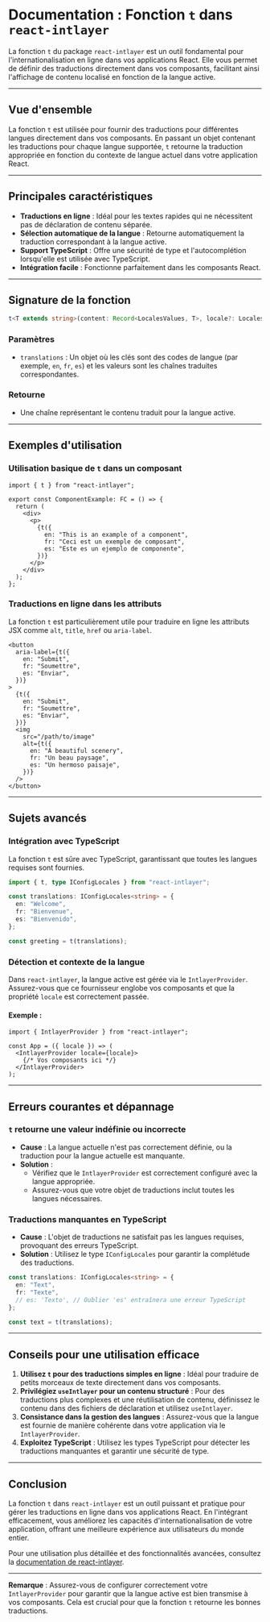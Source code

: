 # Documentation : Fonction `t` dans `react-intlayer`

La fonction `t` du package `react-intlayer` est un outil fondamental pour l'internationalisation en ligne dans vos applications React. Elle vous permet de définir des traductions directement dans vos composants, facilitant ainsi l'affichage de contenu localisé en fonction de la langue active.

---

## Vue d'ensemble

La fonction `t` est utilisée pour fournir des traductions pour différentes langues directement dans vos composants. En passant un objet contenant les traductions pour chaque langue supportée, `t` retourne la traduction appropriée en fonction du contexte de langue actuel dans votre application React.

---

## Principales caractéristiques

- **Traductions en ligne** : Idéal pour les textes rapides qui ne nécessitent pas de déclaration de contenu séparée.
- **Sélection automatique de la langue** : Retourne automatiquement la traduction correspondant à la langue active.
- **Support TypeScript** : Offre une sécurité de type et l'autocomplétion lorsqu'elle est utilisée avec TypeScript.
- **Intégration facile** : Fonctionne parfaitement dans les composants React.

---

## Signature de la fonction

```typescript
t<T extends string>(content: Record<LocalesValues, T>, locale?: Locales): string
```

### Paramètres

- `translations` : Un objet où les clés sont des codes de langue (par exemple, `en`, `fr`, `es`) et les valeurs sont les chaînes traduites correspondantes.

### Retourne

- Une chaîne représentant le contenu traduit pour la langue active.

---

## Exemples d'utilisation

### Utilisation basique de `t` dans un composant

```tsx
import { t } from "react-intlayer";

export const ComponentExample: FC = () => {
  return (
    <div>
      <p>
        {t({
          en: "This is an example of a component",
          fr: "Ceci est un exemple de composant",
          es: "Este es un ejemplo de componente",
        })}
      </p>
    </div>
  );
};
```

### Traductions en ligne dans les attributs

La fonction `t` est particulièrement utile pour traduire en ligne les attributs JSX comme `alt`, `title`, `href` ou `aria-label`.

```tsx
<button
  aria-label={t({
    en: "Submit",
    fr: "Soumettre",
    es: "Enviar",
  })}
>
  {t({
    en: "Submit",
    fr: "Soumettre",
    es: "Enviar",
  })}
  <img
    src="/path/to/image"
    alt={t({
      en: "A beautiful scenery",
      fr: "Un beau paysage",
      es: "Un hermoso paisaje",
    })}
  />
</button>
```

---

## Sujets avancés

### Intégration avec TypeScript

La fonction `t` est sûre avec TypeScript, garantissant que toutes les langues requises sont fournies.

```typescript
import { t, type IConfigLocales } from "react-intlayer";

const translations: IConfigLocales<string> = {
  en: "Welcome",
  fr: "Bienvenue",
  es: "Bienvenido",
};

const greeting = t(translations);
```

### Détection et contexte de la langue

Dans `react-intlayer`, la langue active est gérée via le `IntlayerProvider`. Assurez-vous que ce fournisseur englobe vos composants et que la propriété `locale` est correctement passée.

#### Exemple :

```tsx
import { IntlayerProvider } from "react-intlayer";

const App = ({ locale }) => (
  <IntlayerProvider locale={locale}>
    {/* Vos composants ici */}
  </IntlayerProvider>
);
```

---

## Erreurs courantes et dépannage

### `t` retourne une valeur indéfinie ou incorrecte

- **Cause** : La langue actuelle n'est pas correctement définie, ou la traduction pour la langue actuelle est manquante.
- **Solution** :
  - Vérifiez que le `IntlayerProvider` est correctement configuré avec la langue appropriée.
  - Assurez-vous que votre objet de traductions inclut toutes les langues nécessaires.

### Traductions manquantes en TypeScript

- **Cause** : L'objet de traductions ne satisfait pas les langues requises, provoquant des erreurs TypeScript.
- **Solution** : Utilisez le type `IConfigLocales` pour garantir la complétude des traductions.

```typescript
const translations: IConfigLocales<string> = {
  en: "Text",
  fr: "Texte",
  // es: 'Texto', // Oublier 'es' entraînera une erreur TypeScript
};

const text = t(translations);
```

---

## Conseils pour une utilisation efficace

1. **Utilisez `t` pour des traductions simples en ligne** : Idéal pour traduire de petits morceaux de texte directement dans vos composants.
2. **Privilégiez `useIntlayer` pour un contenu structuré** : Pour des traductions plus complexes et une réutilisation de contenu, définissez le contenu dans des fichiers de déclaration et utilisez `useIntlayer`.
3. **Consistance dans la gestion des langues** : Assurez-vous que la langue est fournie de manière cohérente dans votre application via le `IntlayerProvider`.
4. **Exploitez TypeScript** : Utilisez les types TypeScript pour détecter les traductions manquantes et garantir une sécurité de type.

---

## Conclusion

La fonction `t` dans `react-intlayer` est un outil puissant et pratique pour gérer les traductions en ligne dans vos applications React. En l'intégrant efficacement, vous améliorez les capacités d'internationalisation de votre application, offrant une meilleure expérience aux utilisateurs du monde entier.

Pour une utilisation plus détaillée et des fonctionnalités avancées, consultez la [documentation de react-intlayer](https://github.com/aymericzip/intlayer/blob/main/docs/docs/intlayer_editor_en.md).

---

**Remarque** : Assurez-vous de configurer correctement votre `IntlayerProvider` pour garantir que la langue active est bien transmise à vos composants. Cela est crucial pour que la fonction `t` retourne les bonnes traductions.
